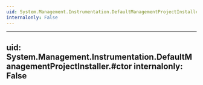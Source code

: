 ```yaml
---
uid: System.Management.Instrumentation.DefaultManagementProjectInstaller
internalonly: False
---
```


---
uid: System.Management.Instrumentation.DefaultManagementProjectInstaller.#ctor
internalonly: False
---
